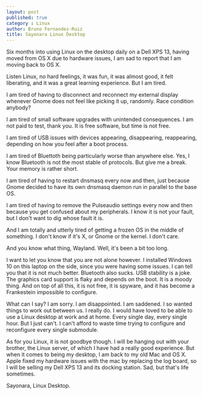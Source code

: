 ```yaml
---
layout: post
published: true
category : Linux
author: Bruno Fernandez-Ruiz
title: Sayonara Linux Desktop
---
```

Six months into using Linux on the desktop daily on a Dell XPS 13, having moved from OS X due to hardware issues, I am sad to report that I am moving back to OS X.

Listen Linux, no hard feelings, it was fun, it was almost good, it felt liberating, and it was a great learning experience. But I am tired.

I am tired of having to disconnect and reconnect my external display whenever Gnome does not feel like picking it up, randomly. Race condition anybody?

I am tired of small software upgrades with unintended consequences. I am not paid to test, thank you. It is free software, but time is not free.

I am tired of USB issues with devices appearing, disappearing, reappearing, depending on how you feel after a boot process.

I am tired of Bluettoth being particularly worse than anywhere else. Yes, I know Bluetooth is not the most stable of protocols. But give me a break. Your memory is rather short.

I am tired of having to restart dnsmasq every now and then, just because Gnome decided to have its own dnsmasq daemon run in parallel to the base OS.

I am tired of having to remove the Pulseaudio settings every now and then because you get confused about my peripherals. I know it is not your fault, but I don't want to dig whose fault it is.

And I am totally and utterly tired of getting a frozen OS in the middle of something. I don't know if it's X, or Gnome or the kernel. I don't care.

And you know what thing, Wayland. Well, it's been a bit too long.

I want to let you know that you are not alone however. I installed Windows 10 on this laptop on the side, since you were having some issues. I can tell you that it is not much better. Bluetooth also sucks. USB stability is a joke. The graphics card support is flaky and depends on the boot. It is a moody thing. And on top of all this, it is not free, it is spyware, and it has become a Frankestein impossible to configure.

What can I say? I am sorry. I am disappointed. I am saddened. I so wanted things to work out between us. I really do. I would have loved to be able to use a Linux desktop at work and at home. Every single day, every single hour. But I just can't. I can't afford to waste time trying to configure and reconfigure every single submodule.

As for you Linux, it is not goodbye though. I will be hanging out with your brother, the Linux server, of which I have had a really good experience. But when it comes to being my desktop, I am back to my old Mac and OS X. Apple fixed my hardware issues with the mac by replacing the log board, so I will be selling my Dell XPS 13 and its docking station. Sad, but that's life sometimes.

Sayonara, Linux Desktop.
